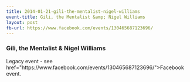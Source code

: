 ```yaml
---
title: 2014-01-21-gili-the-mentalist-nigel-williams
event-title: Gili, the Mentalist &amp; Nigel Williams
layout: post
fb-url: https://www.facebook.com/events/130465687123696/
---
```

<h3>Gili, the Mentalist &amp; Nigel Williams</h3>
Legacy event - see <a> href="https://www.facebook.com/events/130465687123696/">Facebook event</a>.
